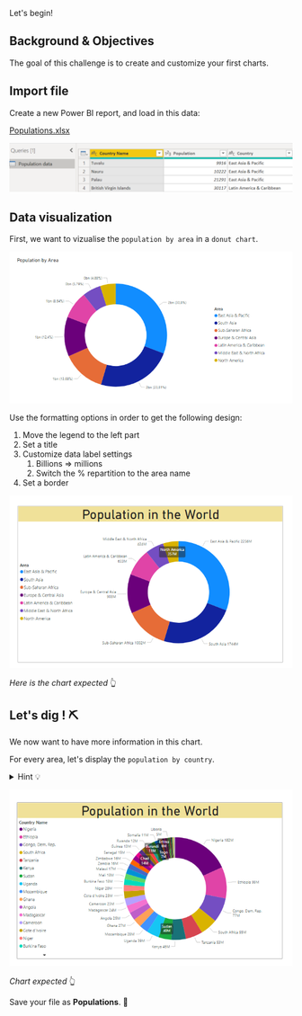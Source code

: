 Let's begin!

## Background & Objectives

The goal of this challenge is to create and customize your first charts.

## Import file

Create a new Power BI report, and load in this data:

[Populations.xlsx](assets/Populations.xlsx)

![assets/Untitled.png](assets/Untitled.png)

## Data visualization

First, we want to vizualise the `population by area` in a `donut chart`.

![assets/Untitled%201.png](assets/Untitled%201.png)

Use the formatting options in order to get the following design:

1. Move the legend to the left part
2. Set a title
3. Customize data label settings
    1. Billions ⇒ millions
    2. Switch the % repartition to the area name
4. Set a border 

![assets/Untitled%202.png](assets/Untitled%202.png)

*Here is the chart expected* 👆

## Let's dig ! ⛏

We now want to have more information in this chart.

For every area, let's display the `population by country`.

<details><summary markdown='span'>Hint 💡
</summary>
  - For the information, we will use the `drill/down`
</details>

![assets/Untitled%203.png](assets/Untitled%203.png)

*Chart expected* 👆

Save your file as **Populations**. 💾
